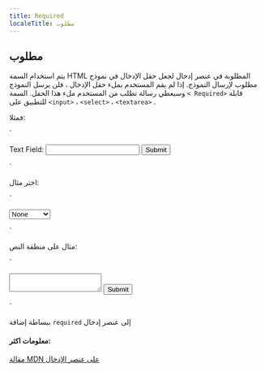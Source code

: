 ```yaml
---
title: Required
localeTitle: مطلوب
---
```

## مطلوب

يتم استخدام السمة HTML المطلوبة في عنصر إدخال لجعل حقل الإدخال في نموذج مطلوب لإرسال النموذج. إذا لم يقم المستخدم بملء حقل الإدخال ، فلن يرسل النموذج وسيعطي رسالة تطلب من المستخدم ملء هذا الحقل. السمة `< Required>` قابلة للتطبيق على `<input>` ، `<select>` ، `<textarea>` .

فمثلا:

 `
<!DOCTYPE html> 
 <html> 
  <head> 
    <title>HTML Required Attribute</title> 
  </head> 
  <body> 
    <form action="/"> 
      Text Field: <input type="text" name="textfield" required> 
      <input type="submit" value="Submit"> 
    </form> 
  </body> 
 </html> 
` 

اختر مثال:

 `
<form action="/action.php"> 
 <select required> 
  <option value="">None</option> 
  <option value="volvo">Volvo</option> 
  <option value="saab">Saab</option> 
  <option value="mercedes">Mercedes</option> 
  <option value="audi">Audi</option> 
 </select> 
 </form> 
` 

مثال على منطقة النص:

 `
<form action="/action.php"> 
  <textarea name="comment" required></textarea> 
  <input type="submit"> 
 </form> 
` 

ببساطة إضافة `required` إلى عنصر إدخال

#### معلومات اكثر:

[مقالة MDN على عنصر الإدخال](https://developer.mozilla.org/en-US/docs/Web/HTML/Element/input)